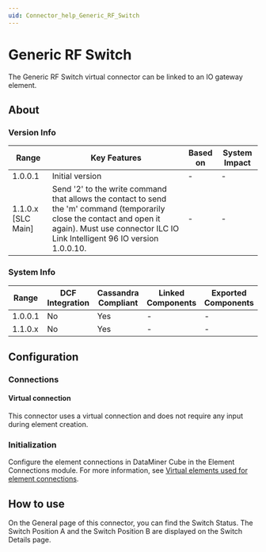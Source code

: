 ```yaml
---
uid: Connector_help_Generic_RF_Switch
---
```


# Generic RF Switch

The Generic RF Switch virtual connector can be linked to an IO gateway element.

## About

### Version Info

| Range     | Key Features     | Based on     | System Impact     |
|--|--|--|--|
| 1.0.0.1 | Initial version | \- | \- |
| 1.1.0.x [SLC Main]   | Send '2' to the write command that allows the contact to send the 'm' command (temporarily close the contact and open it again). Must use connector ILC IO Link Intelligent 96 IO version 1.0.0.10. | \- | \- |

### System Info

| Range     | DCF Integration     | Cassandra Compliant     | Linked Components     | Exported Components     |
|-----------|---------------------|-------------------------|-----------------------|-------------------------|
| 1.0.0.1   | No                  | Yes                     | -                     | -                       |
| 1.1.0.x   | No                  | Yes                     | -                     | -                       |

## Configuration

### Connections

#### Virtual connection

This connector uses a virtual connection and does not require any input during element creation.

### Initialization

Configure the element connections in DataMiner Cube in the Element Connections module. For more information, see [Virtual elements used for element connections](https://aka.dataminer.services/virtual-elements-used-for-element-connections).

## How to use

On the General page of this connector, you can find the Switch Status. The Switch Position A and the Switch Position B are displayed on the Switch Details page.
